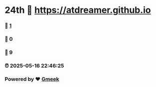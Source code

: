 # 24th :link: https://atdreamer.github.io 
### :page_facing_up: [1](https://atdreamer.github.io/tag.html) 
### :speech_balloon: 0 
### :hibiscus: 9 
### :alarm_clock: 2025-05-16 22:46:25 
### Powered by :heart: [Gmeek](https://github.com/Meekdai/Gmeek)
